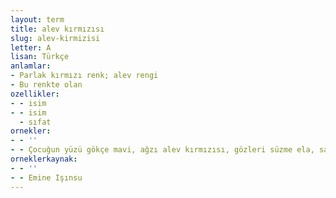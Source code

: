 ```yaml
---
layout: term
title: alev kırmızısı
slug: alev-kirmizisi
letter: A
lisan: Türkçe
anlamlar:
- Parlak kırmızı renk; alev rengi
- Bu renkte olan
ozellikler:
- - isim
- - isim
  - sıfat
ornekler:
- - ''
- - Çocuğun yüzü gökçe mavi, ağzı alev kırmızısı, gözleri süzme ela, saçları ve kaşları karaydı.
orneklerkaynak:
- - ''
- - Emine Işınsu
---
```

